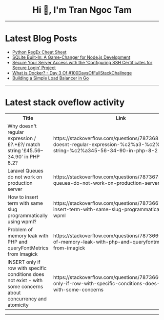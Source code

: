 <h1 align="center">Hi 👋, I'm Tran Ngoc Tam</h1>

---

# Latest Blog Posts 
<!-- BLOG-POST-LIST:START -->
- [Python RegEx Cheat Sheet](https://dev.to/volodyslav/python-regex-cheat-sheet-3d21)
- [SQLite Built-In: A Game-Changer for Node.js Development](https://dev.to/pineapplegrits/sqlite-built-in-a-game-changer-for-nodejs-development-1c7h)
- [Secure Your Server Access with the &#39;Configuring SSH Certificates for Secure Login&#39; Project](https://dev.to/labex/secure-your-server-access-with-the-configuring-ssh-certificates-for-secure-login-project-c9a)
- [What is Docker? - Day 3 Of #100DaysOfFullStackChallnege](https://dev.to/zendeaditya/what-is-docker-day-3-of-100daysoffullstackchallnege-2igo)
- [Building a Simple Load Balancer in Go](https://dev.to/marialuizaleitao/building-a-simple-load-balancer-in-go-pbd)
<!-- BLOG-POST-LIST:END -->

---

# Latest stack oveflow activity
<table>
  <tr><th>Title</th><th>Link</th></tr>
  <!-- STACKOVERFLOW:START --><tr><td>Why doesn&#39;t regular expression /£?.*£?/ match string &#39;£45.56–34.90&#39; in PHP 8.2?</td><td>https://stackoverflow.com/questions/78736832/why-doesnt-regular-expression-%c2%a3-%c2%a3-match-string-%c2%a345-56-34-90-in-php-8-2</td></tr><tr><td>Laravel Queues do not work on production server</td><td>https://stackoverflow.com/questions/78736738/laravel-queues-do-not-work-on-production-server</td></tr><tr><td>How to insert term with same slug programmatically using wpml?</td><td>https://stackoverflow.com/questions/78736673/how-to-insert-term-with-same-slug-programmatically-using-wpml</td></tr><tr><td>Problem of memory leak with PHP and queryFontMetrics from Imagick</td><td>https://stackoverflow.com/questions/78736667/problem-of-memory-leak-with-php-and-queryfontmetrics-from-imagick</td></tr><tr><td>INSERT only if row with specific conditions does not exist - with some concerns about concurrency and atomicity</td><td>https://stackoverflow.com/questions/78736662/insert-only-if-row-with-specific-conditions-does-not-exist-with-some-concerns</td></tr><!-- STACKOVERFLOW:END -->
</table>

---


